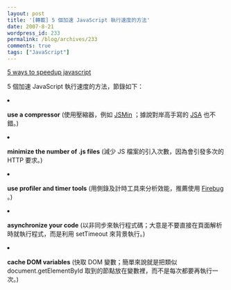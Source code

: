```yaml
---
layout: post
title: '[轉載] 5 個加速 JavaScript 執行速度的方法'
date: 2007-8-21
wordpress_id: 233
permalink: /blog/archives/233
comments: true
tags: ["JavaScript"]
---
```


[5 ways to speedup javascript](http://www.whenpenguinsattack.com/2007/08/20/5-ways-to-speedup-javascript/)

5 個加速 JavaScript 執行速度的方法，節錄如下：

<li>

<strong>use a compressor</strong> (使用壓縮器，例如 [JSMin](http://code.google.com/p/jsmin-php/) ；據說對岸高手寫的 [JSA](http://jindw.spaces.live.com/blog/cns!4D0B98F5F0C51177!114.entry) 也不錯。)
</li>
<li>

<strong>minimize the number of .js files</strong> (減少 JS 檔案的引入次數，因為會引發多次的 HTTP 要求。)
</li>
<li>

<strong>use profiler and timer tools</strong> (用側錄及計時工具來分析效能，推薦使用 [Firebug](http://www.getfirebug.com/) 。)
</li>
<li>

<strong>asynchronize your code</strong> (以非同步來執行程式碼；大意是不要直接在頁面解析時就執行程式，而是利用 setTimeout 來背景執行。) 
</li>
<li>

<strong>cache DOM variables</strong> (快取 DOM 變數；簡單來說就是把類似 document.getElementById 取到的節點放在變數裡，而不是每次都要再執行一次。) 
</li>

